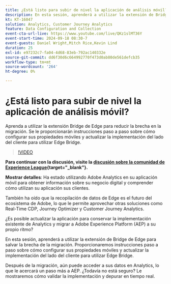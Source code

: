 ```yaml
---
title: ¿Está listo para subir de nivel la aplicación de análisis móvil?
description: En esta sesión, aprenderá a utilizar la extensión de Bridge de Edge para salvar la brecha de la migración. Se le proporcionarán instrucciones paso a paso sobre cómo configurar sus propiedades móviles y actualizar la implementación del lado del cliente para utilizar Edge Bridge.
kt: KT-16047
solution: Analytics, Customer Journey Analytics
feature: Data Configuration and Collection
event-cta-url-live: https://www.youtube.com/live/QKz1slMT36Y
event-start-time: 2024-09-18 08:30-7
event-guests: Daniel Wright,Mitch Rice,Kevin Lind
duration: 25
exl-id: e97232c7-fa04-4d68-83eb-792ac140332e
source-git-commit: dd6f30d6c664992770f473d0ab80de561defcb35
workflow-type: tm+mt
source-wordcount: '264'
ht-degree: 0%

---
```


# ¿Está listo para subir de nivel la aplicación de análisis móvil?

Aprenda a utilizar la extensión Bridge de Edge para reducir la brecha en la migración. Se le proporcionarán instrucciones paso a paso sobre cómo configurar sus propiedades móviles y actualizar la implementación del lado del cliente para utilizar Edge Bridge.

>[!VIDEO](https://video.tv.adobe.com/v/3434575/?quality=12&learn=on)

**Para continuar con la discusión, visite la [discusión sobre la comunidad de Experience League](https://experienceleaguecommunities.adobe.com/t5/adobe-experience-platform/experience-league-live-post-session-discussion-are-you-ready-to/m-p/704990?profile.language=es#M550){target="_blank"}.**


**Mostrar detalles**:
Ha estado utilizando Adobe Analytics en su aplicación móvil para obtener información sobre su negocio digital y comprender cómo utilizan su aplicación sus clientes.

También ha oído que la recopilación de datos de Edge es el futuro del ecosistema de Adobe, lo que le permite aprovechar otras soluciones como Real-Time CDP, Journey Optimizer y Customer Journey Analytics.

¿Es posible actualizar la aplicación para conservar la implementación existente de Analytics y migrar a Adobe Experience Platform (AEP) a su propio ritmo?

En esta sesión, aprenderá a utilizar la extensión de Bridge de Edge para salvar la brecha de la migración. Proporcionaremos instrucciones paso a paso sobre cómo configurar sus propiedades móviles y actualizar la implementación del lado del cliente para utilizar Edge Bridge.

Después de la migración, aún puede acceder a sus datos en Analytics, lo que le acercará un paso más a AEP. ¿Todavía no está seguro? Le mostraremos cómo validar la implementación y depurar en tiempo real.
